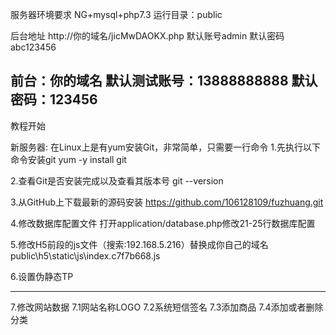 服务器环境要求
NG+mysql+php7.3
运行目录：public

后台地址
http://你的域名/jicMwDAOKX.php
默认账号admin
默认密码abc123456

前台：你的域名
默认测试账号：13888888888
默认密码：123456
-------------------------------------------------------

教程开始

新服务器:
在Linux上是有yum安装Git，非常简单，只需要一行命令
1.先执行以下命令安装git
yum -y install git

2.查看Git是否安装完成以及查看其版本号
git --version


3.从GitHub上下载最新的源码安装
https://github.com/106128109/fuzhuang.git


4.修改数据库配置文件
打开application/database.php修改21-25行数据库配置

5.修改H5前段的js文件（搜索:192.168.5.216）替换成你自己的域名
public\h5\static\js\index.c7f7b668.js

6.设置伪静态TP

-------------------------------------------------------
7.修改网站数据
7.1网站名称LOGO
7.2系统短信签名
7.3添加商品
7.4添加或者删除分类